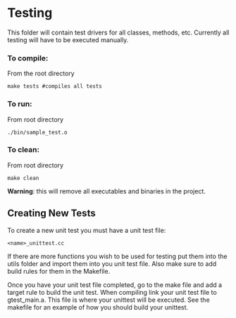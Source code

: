 
# Testing
This folder will contain test drivers for all classes, methods, etc. Currently all testing will have to be executed manually.

### To compile:
From the root directory
```
make tests #compiles all tests
```

### To run:
From root directory
```
./bin/sample_test.o
```

### To clean:
From root directory
```
make clean 
```
**Warning**: this will remove all executables and binaries in the project.

## Creating New Tests
To create a new unit test you must have a unit test file:
```
<name>_unittest.cc
```
If there are more functions you wish to be used for testing put them into the utils folder and import them into you unit test file. Also make sure to add build rules for them in the Makefile.

Once you have your unit test file completed, go to the make file and add a target rule to build the unit test. When compiling link your unit test file to gtest_main.a. This file is where your unittest will be executed. See the makefile for an example of how you should build your unittest.

